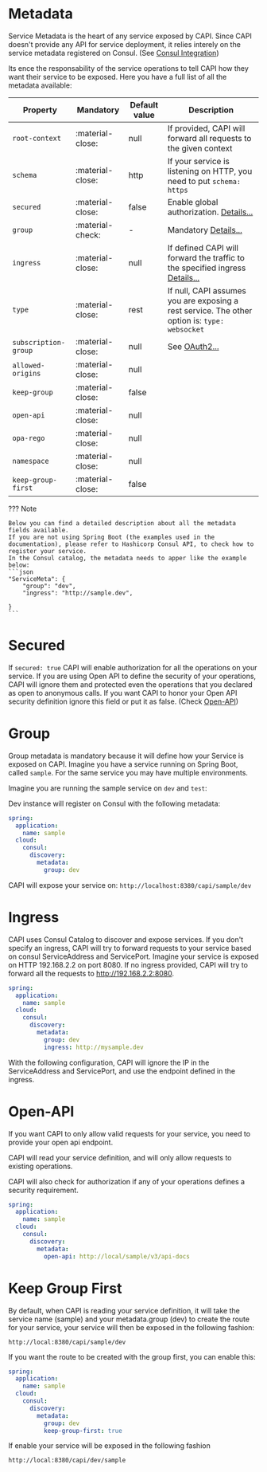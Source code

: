 # Metadata

Service Metadata is the heart of any service exposed by CAPI.
Since CAPI doesn't provide any API for service deployment, it relies interely on the service metadata registered on Consul. (See [Consul Integration](consul.md))

Its ence the responsability of the service operations to tell CAPI how they want their service to be exposed.
Here you have a full list of all the metadata available:

| Property             | Mandatory        | Default value   | Description                                                              |
| -------------------- | ---------------- | --------------- | ------------------------------------------------------------------------ |
| `root-context`       | :material-close: | null            | If provided, CAPI will forward all requests to the given context         |
| `schema`             | :material-close: | http            | If your service is listening on HTTP, you need to put `schema: https`    |
| `secured`            | :material-close: | false           | Enable global authorization. [Details...](#secured)                      |
| `group`              | :material-check: | -               | Mandatory [Details...](#group)                                                            |
| `ingress`            | :material-close: | null            | If defined CAPI will forward the traffic to the specified ingress [Details...](#ingress)  |
| `type`               | :material-close: | rest            | If null, CAPI assumes you are exposing a rest service. The other option is: `type: websocket` |
| `subscription-group` | :material-close: | null            | See [OAuth2...](oauth2.md)
| `allowed-origins`    | :material-close: | null            |
| `keep-group`         | :material-close: | false           |
| `open-api`           | :material-close: | null            |
| `opa-rego`           | :material-close: | null            |
| `namespace`          | :material-close: | null            |
| `keep-group-first`   | :material-close: | false           |

??? Note

    Below you can find a detailed description about all the metadata fields available.
    If you are not using Spring Boot (the examples used in the documentation), please refer to Hashicorp Consul API, to check how to register your service.
    In the Consul catalog, the metadata needs to apper like the example below:
    ```json
    "ServiceMeta": {
        "group": "dev",
        "ingress": "http://sample.dev",
        
    }
    ```


# Secured
If `secured: true` CAPI will enable authorization for all the operations on your service.
If you are using Open API to define the security of your operations, CAPI will ignore them and protected even the operations that you declared as open to anonymous calls.
If you want CAPI to honor your Open API security definition ignore this field or put it as false. (Check [Open-API](#open-api))  

# Group
Group metadata is mandatory because it will define how your Service is exposed on CAPI.
Imagine you have a service running on Spring Boot, called `sample`. 
For the same service you may have multiple environments.

Imagine you are running the sample service on `dev` and `test`:

Dev instance will register on Consul with the following metadata:
```yaml
spring:
  application:
    name: sample
  cloud:
    consul:
      discovery:
        metadata:
          group: dev
```
CAPI will expose your service on: `http://localhost:8380/capi/sample/dev`

# Ingress
CAPI uses Consul Catalog to discover and expose services. If you don't specify an ingress, CAPI will try to forward requests to your service based on consul ServiceAddress and ServicePort.
Imagine your service is exposed on HTTP 192.168.2.2 on port 8080. 
If no ingress provided, CAPI will try to forward all the requests to http://192.168.2.2:8080.
```yaml
spring:
  application:
    name: sample
  cloud:
    consul:
      discovery:
        metadata:
          group: dev
          ingress: http://mysample.dev
```
With the following configuration, CAPI will ignore the IP in the ServiceAddress and ServicePort, and use the endpoint defined in the ingress.

# Open-API
If you want CAPI to only allow valid requests for your service, you need to provide your open api endpoint.

CAPI will read your service definition, and will only allow requests to existing operations.

CAPI will also check for authorization if any of your operations defines a security requirement.
```yaml
spring:
  application:
    name: sample
  cloud:
    consul:
      discovery:
        metadata:
          open-api: http://local/sample/v3/api-docs
```

# Keep Group First
By default, when CAPI is reading your service definition, it will take the service name (sample) and your metadata.group (dev) to create the route for your service, your service will then be exposed in the following fashion:

`http://local:8380/capi/sample/dev`

If you want the route to be created with the group first, you can enable this:

```yaml
spring:
  application:
    name: sample
  cloud:
    consul:
      discovery:
        metadata:
          group: dev
          keep-group-first: true
```
If enable your service will be exposed in the following fashion

`http://local:8380/capi/dev/sample`


